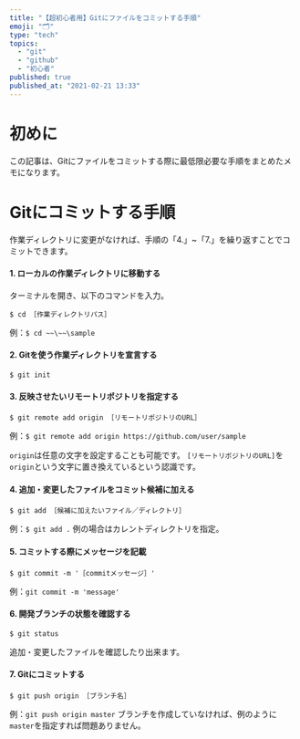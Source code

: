 ```yaml
---
title: "【超初心者用】Gitにファイルをコミットする手順"
emoji: "🗂"
type: "tech"
topics:
  - "git"
  - "github"
  - "初心者"
published: true
published_at: "2021-02-21 13:33"
---
```


# 初めに
この記事は、Gitにファイルをコミットする際に最低限必要な手順をまとめたメモになります。

# Gitにコミットする手順
作業ディレクトリに変更がなければ、手順の「4.」~「7.」を繰り返すことでコミットできます。

#### 1. ローカルの作業ディレクトリに移動する
ターミナルを開き、以下のコマンドを入力。
```
$ cd ［作業ディレクトリパス］
```
例：```$ cd ~~\~~\sample```

#### 2. Gitを使う作業ディレクトリを宣言する
```
$ git init
```

#### 3. 反映させたいリモートリポジトリを指定する
```
$ git remote add origin ［リモートリポジトリのURL］
```
例：```$ git remote add origin https://github.com/user/sample```

```origin```は任意の文字を設定することも可能です。
```[リモートリポジトリのURL]```を```origin```という文字に置き換えているという認識です。

#### 4. 追加・変更したファイルをコミット候補に加える
```
$ git add ［候補に加えたいファイル／ディレクトリ］
```
例：```$ git add .```
例の場合はカレントディレクトリを指定。

#### 5. コミットする際にメッセージを記載
```
$ git commit -m '［commitメッセージ］'
```
例：```git commit -m 'message'```

#### 6. 開発ブランチの状態を確認する
```
$ git status
```
追加・変更したファイルを確認したり出来ます。

#### 7. Gitにコミットする
```
$ git push origin ［ブランチ名］
```
例：```git push origin master```
ブランチを作成していなければ、例のように```master```を指定すれば問題ありません。